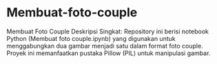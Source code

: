 # Membuat-foto-couple
Membuat Foto Couple Deskripsi Singkat: Repository ini berisi notebook Python (Membuat foto couple.ipynb) yang digunakan untuk menggabungkan dua gambar menjadi satu dalam format foto couple. Proyek ini memanfaatkan pustaka Pillow (PIL) untuk manipulasi gambar.
